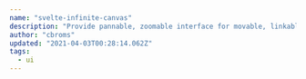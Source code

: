 ```yaml
---
name: "svelte-infinite-canvas"
description: "Provide pannable, zoomable interface for movable, linkable elements."
author: "cbroms"
updated: "2021-04-03T00:28:14.062Z"
tags: 
  - ui
---
```

